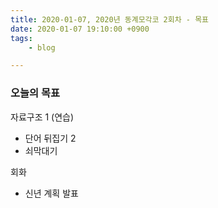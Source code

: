 ```yaml
---
title: 2020-01-07, 2020년 동계모각코 2회차 - 목표
date: 2020-01-07 19:10:00 +0900
tags:
    - blog

---
```


### 오늘의 목표   

자료구조 1 (연습)  
- 단어 뒤집기 2  
- 쇠막대기   

회화   
- 신년 계획 발표  
